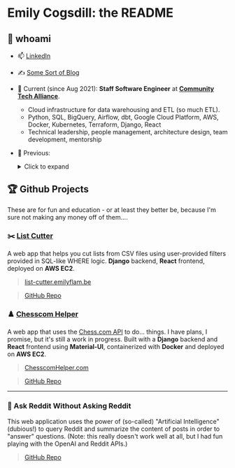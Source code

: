# Emily Cogsdill: the README

## 💅 whoami

- 📫 [LinkedIn](https://www.linkedin.com/in/emilycogsdill/)
- ✍️ [Some Sort of Blog](https://baba-is.win)
- 🚀 Current (since Aug 2021): **Staff Software Engineer** at **[Community Tech Alliance](https://communitytechalliance.org)**.
    - Cloud infrastructure for data warehousing and ETL (so much ETL).
    - Python, SQL, BigQuery, Airflow, dbt, Google Cloud Platform, AWS, Docker, Kubernetes, Terraform, Django, React
    - Technical leadership, people management, architecture design, team development, mentorship
- 👀 Previous:
  <details>
  <summary>Click to expand</summary>

  - 🏋️‍♀️ 2021: **Staff Data Engineer** at **MyFitnessPal** – Built pipelines to support product analytics.
  - 🇺🇸 2020: **Data Engineer** at **Biden for President** – Engineering support for Paid Media Analytics and Election Night Reporting.
  - ✈️ 2017-2020: **Staff Data Analyst** at **Expedia** – Business performance insights with innovative anomaly detection strategies.
  - 📊 2015-2017: **Senior Data Analyst** at **MyFitnessPal** – Dashboards and experimentation.
  - 🧐 2015: **User Researcher** at **MyFitnessPal** – User interviews, user testing, surveys, weird queries.
  - 🎓 2011-2015: **PhD Student** at **Harvard University** (Psychology) – Writing and speaking (but fancy).

  </details>

## 🏆 Github Projects

These are for fun and education - or at least they better be, because I'm sure not making any money off of them....

### ✂️ [List Cutter](https://list-cutter.emilyflam.be)
A web app that helps you cut lists from CSV files using user-provided filters provided in SQL-like WHERE logic. **Django** backend, **React** frontend, deployed on **AWS EC2**.

> [list-cutter.emilyflam.be](https://list-cutter.emilyflam.be)

> [GitHub Repo](https://github.com/emily-flambe/list-cutter)

### ♟️ [Chesscom Helper](https://chesscomhelper.com)
A web app that uses the [Chess.com API](https://www.chess.com/news/view/published-data-api) to do... things. I have plans, I promise, but it's still a work in progress. Built with a **Django** backend and **React** frontend using **Material-UI**, containerized with **Docker** and deployed on **AWS EC2**.

> [ChesscomHelper.com](https://chesscomhelper.com)

> [GitHub Repo](https://github.com/emily-flambe/chesscom-helper)

---

### 🤖 Ask Reddit Without Asking Reddit
This web application uses the power of (so-called) "Artificial Intelligence" (dubious!) to query Reddit and summarize the content of posts in order to "answer" questions. (Note: this really doesn't work well at all, but I had fun playing with the OpenAI and Reddit APIs.)

> [GitHub Repo](https://github.com/emily-flambe/ask-reddit-without-asking-reddit)
